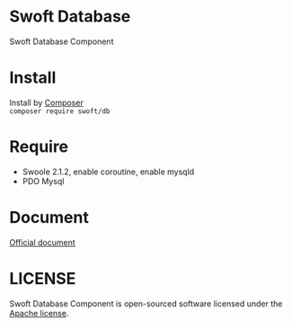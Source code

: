 # Swoft Database
Swoft Database Component

# Install
Install by [Composer](https://getcomposer.org)  
`composer require swoft/db`

# Require
- Swoole 2.1.2, enable coroutine, enable mysqld
- PDO Mysql

# Document
[Official document](https://doc.swoft.org)

# LICENSE
Swoft Database Component is open-sourced software licensed under the [Apache license](LICENSE).